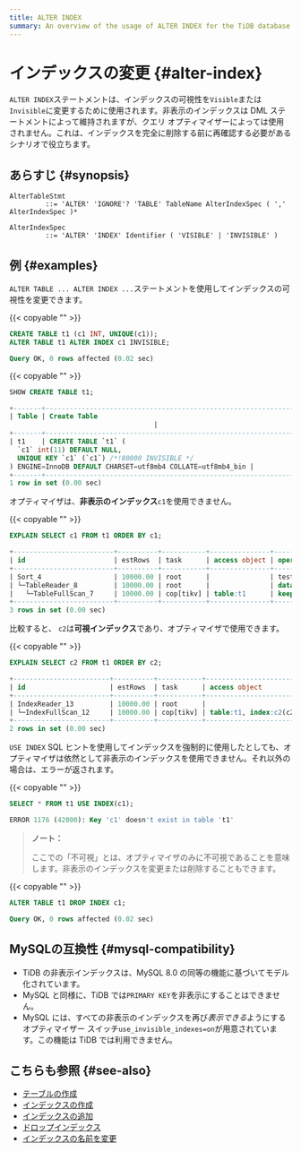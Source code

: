 ```yaml
---
title: ALTER INDEX
summary: An overview of the usage of ALTER INDEX for the TiDB database.
---
```


# インデックスの変更 {#alter-index}

`ALTER INDEX`ステートメントは、インデックスの可視性を`Visible`または`Invisible`に変更するために使用されます。非表示のインデックスは DML ステートメントによって維持されますが、クエリ オプティマイザーによっては使用されません。これは、インデックスを完全に削除する前に再確認する必要があるシナリオで役立ちます。

## あらすじ {#synopsis}

```ebnf+diagram
AlterTableStmt
         ::= 'ALTER' 'IGNORE'? 'TABLE' TableName AlterIndexSpec ( ',' AlterIndexSpec )*

AlterIndexSpec
         ::= 'ALTER' 'INDEX' Identifier ( 'VISIBLE' | 'INVISIBLE' )
```

## 例 {#examples}

`ALTER TABLE ... ALTER INDEX ...`ステートメントを使用してインデックスの可視性を変更できます。

{{< copyable "" >}}

```sql
CREATE TABLE t1 (c1 INT, UNIQUE(c1));
ALTER TABLE t1 ALTER INDEX c1 INVISIBLE;
```

```sql
Query OK, 0 rows affected (0.02 sec)
```

{{< copyable "" >}}

```sql
SHOW CREATE TABLE t1;
```

```sql
+-------+------------------------------------------------------------------------------------------------------------------------------------------------------------------------------------------+
| Table | Create Table
                                    |
+-------+------------------------------------------------------------------------------------------------------------------------------------------------------------------------------------------+
| t1    | CREATE TABLE `t1` (
  `c1` int(11) DEFAULT NULL,
  UNIQUE KEY `c1` (`c1`) /*!80000 INVISIBLE */
) ENGINE=InnoDB DEFAULT CHARSET=utf8mb4 COLLATE=utf8mb4_bin |
+-------+------------------------------------------------------------------------------------------------------------------------------------------------------------------------------------------+
1 row in set (0.00 sec)
```

オプティマイザは、**非表示のインデックス**`c1`を使用できません。

{{< copyable "" >}}

```sql
EXPLAIN SELECT c1 FROM t1 ORDER BY c1;
```

```sql
+-------------------------+----------+-----------+---------------+--------------------------------+
| id                      | estRows  | task      | access object | operator info                  |
+-------------------------+----------+-----------+---------------+--------------------------------+
| Sort_4                  | 10000.00 | root      |               | test.t1.c1:asc                 |
| └─TableReader_8         | 10000.00 | root      |               | data:TableFullScan_7           |
|   └─TableFullScan_7     | 10000.00 | cop[tikv] | table:t1      | keep order:false, stats:pseudo |
+-------------------------+----------+-----------+---------------+--------------------------------+
3 rows in set (0.00 sec)
```

比較すると、 `c2`は**可視インデックス**であり、オプティマイザで使用できます。

{{< copyable "" >}}

```sql
EXPLAIN SELECT c2 FROM t1 ORDER BY c2;
```

```sql
+------------------------+----------+-----------+------------------------+-------------------------------+
| id                     | estRows  | task      | access object          | operator info                 |
+------------------------+----------+-----------+------------------------+-------------------------------+
| IndexReader_13         | 10000.00 | root      |                        | index:IndexFullScan_12        |
| └─IndexFullScan_12     | 10000.00 | cop[tikv] | table:t1, index:c2(c2) | keep order:true, stats:pseudo |
+------------------------+----------+-----------+------------------------+-------------------------------+
2 rows in set (0.00 sec)
```

`USE INDEX` SQL ヒントを使用してインデックスを強制的に使用したとしても、オプティマイザは依然として非表示のインデックスを使用できません。それ以外の場合は、エラーが返されます。

{{< copyable "" >}}

```sql
SELECT * FROM t1 USE INDEX(c1);
```

```sql
ERROR 1176 (42000): Key 'c1' doesn't exist in table 't1'
```

> **ノート：**
>
> ここでの「不可視」とは、オプティマイザのみに不可視であることを意味します。非表示のインデックスを変更または削除することもできます。

{{< copyable "" >}}

```sql
ALTER TABLE t1 DROP INDEX c1;
```

```sql
Query OK, 0 rows affected (0.02 sec)
```

## MySQLの互換性 {#mysql-compatibility}

-   TiDB の非表示インデックスは、MySQL 8.0 の同等の機能に基づいてモデル化されています。
-   MySQL と同様に、TiDB では`PRIMARY KEY`を非表示にすることはできません。
-   MySQL には、すべての非表示のインデックスを再び*表示できる*ようにするオプティマイザー スイッチ`use_invisible_indexes=on`が用意されています。この機能は TiDB では利用できません。

## こちらも参照 {#see-also}

-   [<a href="/sql-statements/sql-statement-create-table.md">テーブルの作成</a>](/sql-statements/sql-statement-create-table.md)
-   [<a href="/sql-statements/sql-statement-create-index.md">インデックスの作成</a>](/sql-statements/sql-statement-create-index.md)
-   [<a href="/sql-statements/sql-statement-add-index.md">インデックスの追加</a>](/sql-statements/sql-statement-add-index.md)
-   [<a href="/sql-statements/sql-statement-drop-index.md">ドロップインデックス</a>](/sql-statements/sql-statement-drop-index.md)
-   [<a href="/sql-statements/sql-statement-rename-index.md">インデックスの名前を変更</a>](/sql-statements/sql-statement-rename-index.md)
